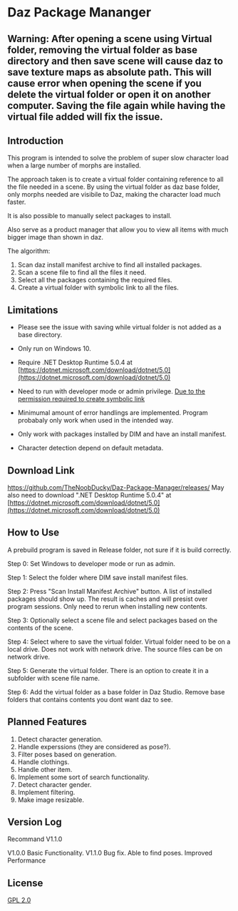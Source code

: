 # Daz Package Mananger

## Warning: After opening a scene using Virtual folder, removing the virtual folder as base directory and then save scene will cause daz to save texture maps as absolute path. This will cause error when opening the scene if you delete the virtual folder or open it on another computer. Saving the file again while having the virtual file added will fix the issue.

## Introduction
This program is intended to solve the problem of super slow character load when a large number of morphs are installed. 

The approach taken is to create a virtual folder containing reference to all the file needed in a scene.
By using the virtual folder as daz base folder,
only morphs needed are visibile to Daz, 
making the character load much faster.

It is also possible to manually select packages to install.

Also serve as a product manager that allow you to view all items with much bigger image than shown in daz.


The algorithm:

1. Scan daz install manifest archive to find all installed packages.
2. Scan a scene file to find all the files it need. 
3. Select all the packages containing the required files.
4. Create a virtual folder with symbolic link to all the files. 


## Limitations
* Please see the issue with saving while virtual folder is not added as a base directory.

* Only run on Windows 10.

* Require .NET Desktop Runtime 5.0.4 at [https://dotnet.microsoft.com/download/dotnet/5.0](https://dotnet.microsoft.com/download/dotnet/5.0)

* Need to run with developer mode or admin privilege. 
[Due to the permission required to create symbolic link](https://docs.microsoft.com/en-us/windows/win32/api/winbase/nf-winbase-createsymboliclinka)

* Minimumal amount of error handlings are implemented. 
Program probabaly only work when used in the intended way.

* Only work with packages installed by DIM and have an install manifest.

* Character detection depend on default metadata.

## Download Link

https://github.com/TheNoobDucky/Daz-Package-Manager/releases/
May also need to download ".NET Desktop Runtime 5.0.4" at [https://dotnet.microsoft.com/download/dotnet/5.0](https://dotnet.microsoft.com/download/dotnet/5.0)


## How to Use
A prebuild program is saved in Release folder, not sure if it is build correctly.


Step 0: Set Windows to developer mode or run as admin.

Step 1: Select the folder where DIM save install manifest files.

Step 2: Press "Scan Install Manifest Archive" button. 
A list of installed packages should show up. 
The result is caches and will presist over program sessions.
Only need to rerun when installing new contents.

Step 3: Optionally select a scene file and select packages based on the contents of the scene.

Step 4: Select where to save the virtual folder. 
Virtual folder need to be on a local drive.
Does not work with network drive.
The source files can be on network drive.

Step 5: Generate the virtual folder.
There is an option to create it in a subfolder with scene file name.

Step 6: Add the virtual folder as a base folder in Daz Studio. 
Remove base folders that contains contents you dont want daz to see.


## Planned Features

1. Detect character generation.
2. Handle experssions (they are considered as pose?).
3. Filter poses based on generation. 
4. Handle clothings.
5. Handle other item.
6. Implement some sort of search functionality.
7. Detect character gender.
8. Implement filtering.
9. Make image resizable.

## Version Log

Recommand V1.1.0

V1.0.0
Basic Functionality.
V1.1.0
Bug fix.
Able to find poses.
Improved Performance

## License
[GPL 2.0](https://www.gnu.org/licenses/old-licenses/gpl-2.0.html)
